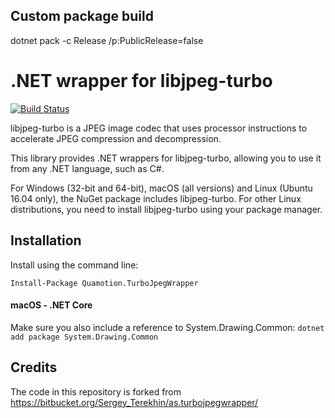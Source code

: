 ## Custom package build

dotnet pack -c Release /p:PublicRelease=false

# .NET wrapper for libjpeg-turbo
[![Build Status](https://dev.azure.com/qmfrederik/AS.TurboJpegWrapper/_apis/build/status/quamotion.AS.TurboJpegWrapper?branchName=master)](https://dev.azure.com/qmfrederik/AS.TurboJpegWrapper/_build/latest?definitionId=12&branchName=master)

libjpeg-turbo is a JPEG image codec that uses processor instructions to accelerate JPEG compression
and decompression.

This library provides .NET wrappers for libjpeg-turbo, allowing you to use it from any .NET language,
such as C#.

For Windows (32-bit and 64-bit), macOS (all versions) and Linux (Ubuntu 16.04 only), the NuGet package
includes libjpeg-turbo. For other Linux distributions, you need to install libjpeg-turbo using your
package manager.


## Installation

Install using the command line:

```
Install-Package Quamotion.TurboJpegWrapper
```

#### macOS - .NET Core
Make sure you also include a reference to System.Drawing.Common:
`dotnet add package System.Drawing.Common`

## Credits
The code in this repository is forked from https://bitbucket.org/Sergey_Terekhin/as.turbojpegwrapper/
